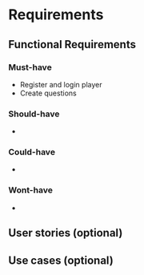 # Requirements
## Functional Requirements
### Must-have
- Register and login player
- Create questions
### Should-have
- 
### Could-have
- 
### Wont-have
- 
## User stories (optional)
## Use cases (optional)